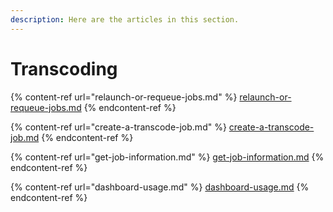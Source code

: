 ```yaml
---
description: Here are the articles in this section.
---
```


# Transcoding

{% content-ref url="relaunch-or-requeue-jobs.md" %}
[relaunch-or-requeue-jobs.md](relaunch-or-requeue-jobs.md)
{% endcontent-ref %}

{% content-ref url="create-a-transcode-job.md" %}
[create-a-transcode-job.md](create-a-transcode-job.md)
{% endcontent-ref %}

{% content-ref url="get-job-information.md" %}
[get-job-information.md](get-job-information.md)
{% endcontent-ref %}

{% content-ref url="dashboard-usage.md" %}
[dashboard-usage.md](dashboard-usage.md)
{% endcontent-ref %}
